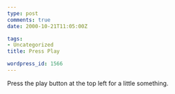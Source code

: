 ```yaml
---
type: post
comments: true
date: 2000-10-21T11:05:00Z

tags:
- Uncategorized
title: Press Play

wordpress_id: 1566
---
```


Press the play button at the top left for a little something. 
